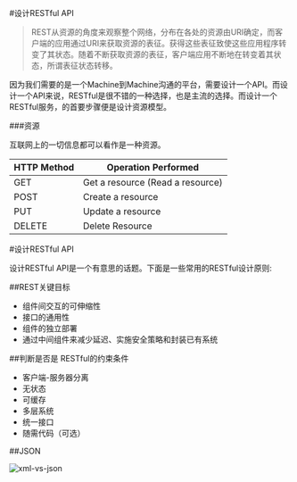 #设计RESTful API

> REST从资源的角度来观察整个网络，分布在各处的资源由URI确定，而客户端的应用通过URI来获取资源的表征。获得这些表征致使这些应用程序转变了其状态。随着不断获取资源的表征，客户端应用不断地在转变着其状态，所谓表征状态转移。

因为我们需要的是一个Machine到Machine沟通的平台，需要设计一个API。而设计一个API来说，RESTful是很不错的一种选择，也是主流的选择。而设计一个RESTful服务，的首要步骤便是设计资源模型。

###资源

互联网上的一切信息都可以看作是一种资源。

HTTP Method | Operation Performed 
------------|---------------------
GET         | Get a resource (Read a resource)
POST        | Create a resource
PUT         | Update a resource
DELETE      | Delete Resource

#设计RESTful API

设计RESTful API是一个有意思的话题。下面是一些常用的RESTful设计原则:

##REST关键目标

- 组件间交互的可伸缩性
- 接口的通用性
- 组件的独立部署
- 通过中间组件来减少延迟、实施安全策略和封装已有系统

##判断是否是 RESTful的约束条件

 - 客户端-服务器分离
 - 无状态
 - 可缓存
 - 多层系统
 - 统一接口
 - 随需代码（可选）
 
##JSON

![xml-vs-json](./assets/images/xml-vs-json.png)
